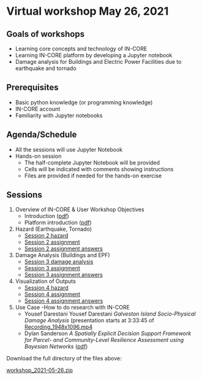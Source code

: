 # Virtual workshop May 26, 2021

## Goals of workshops

* Learning core concepts and technology of IN-CORE
* Learning IN-CORE platform by developing a Jupyter notebook
* Damage analysis for Buildings and Electric Power Facilities due to earthquake and tornado

## Prerequisites

* Basic python knowledge (or programming knowledge)
* IN-CORE account
* Familiarity with Jupyter notebooks

## Agenda/Schedule

* All the sessions will use Jupyter Notebook
* Hands-on session
    * The half-complete Jupyter Notebook will be provided
    * Cells will be indicated with comments showing instructions
    * Files are provided if needed for the hands-on exercise

## Sessions

1. Overview of IN-CORE & User Workshop Objectives
    * Introduction ([pdf](https://github.com/IN-CORE/incore-docs/blob/master/notebooks/workshop_2021-05-26/introduction.pdf))
    * Platform introduction ([pdf](https://github.com/IN-CORE/incore-docs/blob/master/notebooks/workshop_2021-05-26/intro_platform.pdf))
2. Hazard (Earthquake, Tornado)
    * [Session 2 hazard](session2/session2-hazard.ipynb)
    * [Session 2 assignment](session2/session2-assignment.ipynb)
    * [Session 2 assignment answers](session2/session2-assignment-answer.ipynb)
3. Damage Analysis (Buildings and EPF)
    * [Session 3 damage analysis](session3/session3-damage-analysis.ipynb)
    * [Session 3 assignment](session3/session3-assignment.ipynb)
    * [Session 3 assignment answers](session3/session3-assignment-answer.ipynb)
4. Visualization of Outputs
    * [Session 4 hazard](session4/session4-viz.ipynb)
    * [Session 4 assignment](session4/session4-assignment.ipynb)
    * [Session 4 assignment answers](session4/session4-assignment-answer.ipynb)
5. Use Case -How to do research with IN-CORE
    * Yousef Darestani Yousef Darestani *Galveston Island Socio-Physical Damage Analysis* (presentation starts at 3:33:45 of [Recording_1948x1096.mp4](http://resilience.colostate.edu/files/IN-CORE/GMT20210526-170314_Recording_1948x1096.mp4)
    * Dylan Sanderson *A Spatially Explicit Decision Support Framework for Parcel- and Community-Level Resilience Assessment using Bayesian Networks* ([pdf](https://github.com/IN-CORE/incore-docs/blob/master/notebooks/workshop_2021-05-26/20210526_Sanderson_shareable.pdf))

Download the full directory of the files above:

[workshop_2021-05-26.zip](https://github.com/IN-CORE/incore-docs/blob/master/notebooks/workshop_2021-05-26/workshop_2021-05-26.zip)
